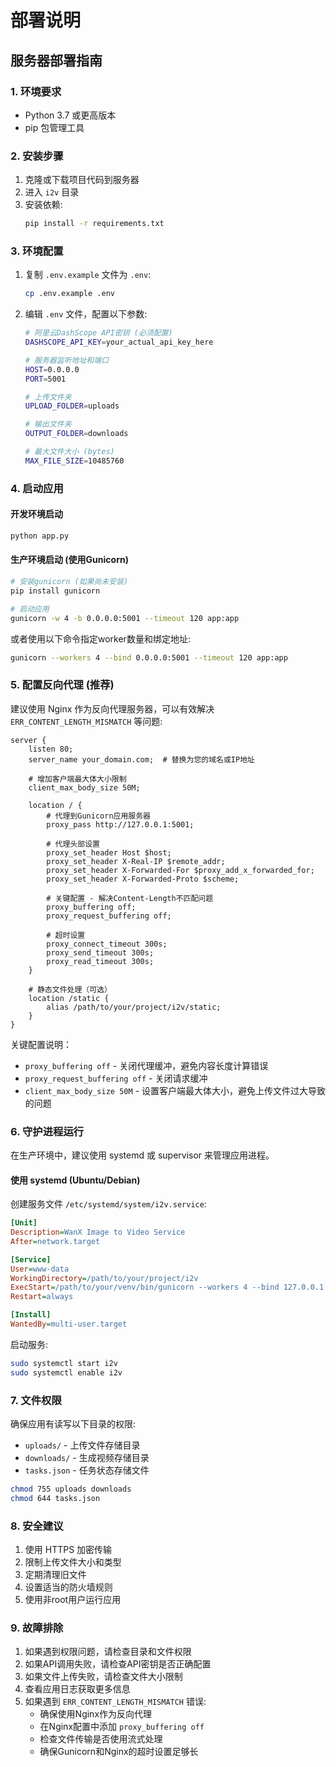 # 部署说明

## 服务器部署指南

### 1. 环境要求

- Python 3.7 或更高版本
- pip 包管理工具

### 2. 安装步骤

1. 克隆或下载项目代码到服务器
2. 进入 `i2v` 目录
3. 安装依赖:
   ```bash
   pip install -r requirements.txt
   ```

### 3. 环境配置

1. 复制 `.env.example` 文件为 `.env`:
   ```bash
   cp .env.example .env
   ```

2. 编辑 `.env` 文件，配置以下参数:
   ```bash
   # 阿里云DashScope API密钥 (必须配置)
   DASHSCOPE_API_KEY=your_actual_api_key_here
   
   # 服务器监听地址和端口
   HOST=0.0.0.0
   PORT=5001
   
   # 上传文件夹
   UPLOAD_FOLDER=uploads
   
   # 输出文件夹
   OUTPUT_FOLDER=downloads
   
   # 最大文件大小 (bytes)
   MAX_FILE_SIZE=10485760
   ```

### 4. 启动应用

#### 开发环境启动
```bash
python app.py
```

#### 生产环境启动 (使用Gunicorn)

```bash
# 安装gunicorn (如果尚未安装)
pip install gunicorn

# 启动应用
gunicorn -w 4 -b 0.0.0.0:5001 --timeout 120 app:app
```

或者使用以下命令指定worker数量和绑定地址:
```bash
gunicorn --workers 4 --bind 0.0.0.0:5001 --timeout 120 app:app
```

### 5. 配置反向代理 (推荐)

建议使用 Nginx 作为反向代理服务器，可以有效解决 `ERR_CONTENT_LENGTH_MISMATCH` 等问题:

```nginx
server {
    listen 80;
    server_name your_domain.com;  # 替换为您的域名或IP地址

    # 增加客户端最大体大小限制
    client_max_body_size 50M;

    location / {
        # 代理到Gunicorn应用服务器
        proxy_pass http://127.0.0.1:5001;
        
        # 代理头部设置
        proxy_set_header Host $host;
        proxy_set_header X-Real-IP $remote_addr;
        proxy_set_header X-Forwarded-For $proxy_add_x_forwarded_for;
        proxy_set_header X-Forwarded-Proto $scheme;
        
        # 关键配置 - 解决Content-Length不匹配问题
        proxy_buffering off;
        proxy_request_buffering off;
        
        # 超时设置
        proxy_connect_timeout 300s;
        proxy_send_timeout 300s;
        proxy_read_timeout 300s;
    }

    # 静态文件处理（可选）
    location /static {
        alias /path/to/your/project/i2v/static;
    }
}
```

关键配置说明：
- `proxy_buffering off` - 关闭代理缓冲，避免内容长度计算错误
- `proxy_request_buffering off` - 关闭请求缓冲
- `client_max_body_size 50M` - 设置客户端最大体大小，避免上传文件过大导致的问题

### 6. 守护进程运行

在生产环境中，建议使用 systemd 或 supervisor 来管理应用进程。

#### 使用 systemd (Ubuntu/Debian)

创建服务文件 `/etc/systemd/system/i2v.service`:
```ini
[Unit]
Description=WanX Image to Video Service
After=network.target

[Service]
User=www-data
WorkingDirectory=/path/to/your/project/i2v
ExecStart=/path/to/your/venv/bin/gunicorn --workers 4 --bind 127.0.0.1:5001 --timeout 120 app:app
Restart=always

[Install]
WantedBy=multi-user.target
```

启动服务:
```bash
sudo systemctl start i2v
sudo systemctl enable i2v
```

### 7. 文件权限

确保应用有读写以下目录的权限:
- `uploads/` - 上传文件存储目录
- `downloads/` - 生成视频存储目录
- `tasks.json` - 任务状态存储文件

```bash
chmod 755 uploads downloads
chmod 644 tasks.json
```

### 8. 安全建议

1. 使用 HTTPS 加密传输
2. 限制上传文件大小和类型
3. 定期清理旧文件
4. 设置适当的防火墙规则
5. 使用非root用户运行应用

### 9. 故障排除

1. 如果遇到权限问题，请检查目录和文件权限
2. 如果API调用失败，请检查API密钥是否正确配置
3. 如果文件上传失败，请检查文件大小限制
4. 查看应用日志获取更多信息
5. 如果遇到 `ERR_CONTENT_LENGTH_MISMATCH` 错误:
   - 确保使用Nginx作为反向代理
   - 在Nginx配置中添加 `proxy_buffering off`
   - 检查文件传输是否使用流式处理
   - 确保Gunicorn和Nginx的超时设置足够长